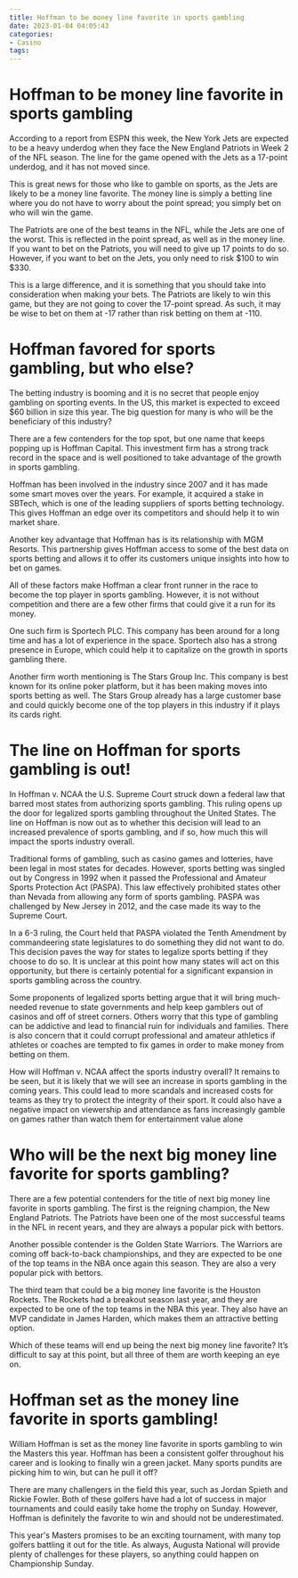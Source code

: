 ```yaml
---
title: Hoffman to be money line favorite in sports gambling
date: 2023-01-04 04:05:43
categories:
- Casino
tags:
---
```



#  Hoffman to be money line favorite in sports gambling

According to a report from ESPN this week, the New York Jets are expected to be a heavy underdog when they face the New England Patriots in Week 2 of the NFL season. The line for the game opened with the Jets as a 17-point underdog, and it has not moved since.

This is great news for those who like to gamble on sports, as the Jets are likely to be a money line favorite. The money line is simply a betting line where you do not have to worry about the point spread; you simply bet on who will win the game.

The Patriots are one of the best teams in the NFL, while the Jets are one of the worst. This is reflected in the point spread, as well as in the money line. If you want to bet on the Patriots, you will need to give up 17 points to do so. However, if you want to bet on the Jets, you only need to risk $100 to win $330.

This is a large difference, and it is something that you should take into consideration when making your bets. The Patriots are likely to win this game, but they are not going to cover the 17-point spread. As such, it may be wise to bet on them at -17 rather than risk betting on them at -110.

#  Hoffman favored for sports gambling, but who else?

The betting industry is booming and it is no secret that people enjoy gambling on sporting events. In the US, this market is expected to exceed $60 billion in size this year. The big question for many is who will be the beneficiary of this industry?

There are a few contenders for the top spot, but one name that keeps popping up is Hoffman Capital. This investment firm has a strong track record in the space and is well positioned to take advantage of the growth in sports gambling.

Hoffman has been involved in the industry since 2007 and it has made some smart moves over the years. For example, it acquired a stake in SBTech, which is one of the leading suppliers of sports betting technology. This gives Hoffman an edge over its competitors and should help it to win market share.

Another key advantage that Hoffman has is its relationship with MGM Resorts. This partnership gives Hoffman access to some of the best data on sports betting and allows it to offer its customers unique insights into how to bet on games.

All of these factors make Hoffman a clear front runner in the race to become the top player in sports gambling. However, it is not without competition and there are a few other firms that could give it a run for its money.

One such firm is Sportech PLC. This company has been around for a long time and has a lot of experience in the space. Sportech also has a strong presence in Europe, which could help it to capitalize on the growth in sports gambling there.

Another firm worth mentioning is The Stars Group Inc. This company is best known for its online poker platform, but it has been making moves into sports betting as well. The Stars Group already has a large customer base and could quickly become one of the top players in this industry if it plays its cards right.

#  The line on Hoffman for sports gambling is out!

In Hoffman v. NCAA the U.S. Supreme Court struck down a federal law that barred most states from authorizing sports gambling. This ruling opens up the door for legalized sports gambling throughout the United States. The line on Hoffman is now out as to whether this decision will lead to an increased prevalence of sports gambling, and if so, how much this will impact the sports industry overall.

Traditional forms of gambling, such as casino games and lotteries, have been legal in most states for decades. However, sports betting was singled out by Congress in 1992 when it passed the Professional and Amateur Sports Protection Act (PASPA). This law effectively prohibited states other than Nevada from allowing any form of sports gambling. PASPA was challenged by New Jersey in 2012, and the case made its way to the Supreme Court.

In a 6-3 ruling, the Court held that PASPA violated the Tenth Amendment by commandeering state legislatures to do something they did not want to do. This decision paves the way for states to legalize sports betting if they choose to do so. It is unclear at this point how many states will act on this opportunity, but there is certainly potential for a significant expansion in sports gambling across the country.

Some proponents of legalized sports betting argue that it will bring much-needed revenue to state governments and help keep gamblers out of casinos and off of street corners. Others worry that this type of gambling can be addictive and lead to financial ruin for individuals and families. There is also concern that it could corrupt professional and amateur athletics if athletes or coaches are tempted to fix games in order to make money from betting on them.

How will Hoffman v. NCAA affect the sports industry overall? It remains to be seen, but it is likely that we will see an increase in sports gambling in the coming years. This could lead to more scandals and increased costs for teams as they try to protect the integrity of their sport. It could also have a negative impact on viewership and attendance as fans increasingly gamble on games rather than watch them for entertainment value alone

#  Who will be the next big money line favorite for sports gambling?

There are a few potential contenders for the title of next big money line favorite in sports gambling. The first is the reigning champion, the New England Patriots. The Patriots have been one of the most successful teams in the NFL in recent years, and they are always a popular pick with bettors.

Another possible contender is the Golden State Warriors. The Warriors are coming off back-to-back championships, and they are expected to be one of the top teams in the NBA once again this season. They are also a very popular pick with bettors.

The third team that could be a big money line favorite is the Houston Rockets. The Rockets had a breakout season last year, and they are expected to be one of the top teams in the NBA this year. They also have an MVP candidate in James Harden, which makes them an attractive betting option.

Which of these teams will end up being the next big money line favorite? It’s difficult to say at this point, but all three of them are worth keeping an eye on.

#  Hoffman set as the money line favorite in sports gambling!

William Hoffman is set as the money line favorite in sports gambling to win the Masters this year. Hoffman has been a consistent golfer throughout his career and is looking to finally win a green jacket. Many sports pundits are picking him to win, but can he pull it off?

There are many challengers in the field this year, such as Jordan Spieth and Rickie Fowler. Both of these golfers have had a lot of success in major tournaments and could easily take home the trophy on Sunday. However, Hoffman is definitely the favorite to win and should not be underestimated.

This year's Masters promises to be an exciting tournament, with many top golfers battling it out for the title. As always, Augusta National will provide plenty of challenges for these players, so anything could happen on Championship Sunday.